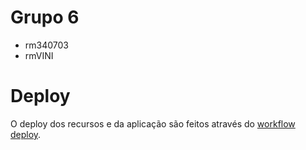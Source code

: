 # Grupo 6

- rm340703
- rmVINI

# Deploy

O deploy dos recursos e da aplicação são feitos através do [workflow deploy](.github/workflows/deploy/yaml). 